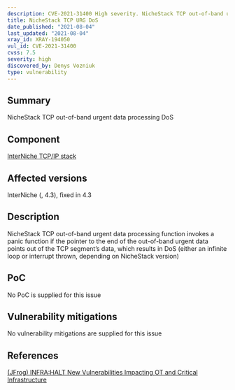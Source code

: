 ```yaml
---
description: CVE-2021-31400 High severity. NicheStack TCP out-of-band urgent data processing DoS
title: NicheStack TCP URG DoS
date_published: "2021-08-04"
last_updated: "2021-08-04"
xray_id: XRAY-194050
vul_id: CVE-2021-31400
cvss: 7.5
severity: high
discovered_by: Denys Vozniuk
type: vulnerability
---
```

## Summary
NicheStack TCP out-of-band urgent data processing DoS

## Component

[InterNiche TCP/IP stack](https://www.hcc-embedded.com/products/networking/tcpip-applications)

## Affected versions

InterNiche (, 4.3), fixed in 4.3

## Description

NicheStack TCP out-of-band urgent data processing function invokes a panic function if the pointer to the end of the out-of-band urgent data points out of the TCP segment’s data, which results in DoS (either an infinite loop or interrupt thrown, depending on NicheStack version)

## PoC

No PoC is supplied for this issue

## Vulnerability mitigations

No vulnerability mitigations are supplied for this issue

## References

[(JFrog) INFRA:HALT New Vulnerabilities Impacting OT and Critical Infrastructure](https://jfrog.com/blog/infrahalt-14-new-security-vulnerabilities-found-in-nichestack/)